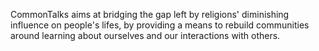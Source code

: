 CommonTalks aims at bridging the gap left by religions' diminishing influence on people's lifes, by providing a means to rebuild communities around learning about ourselves and our interactions with others.
